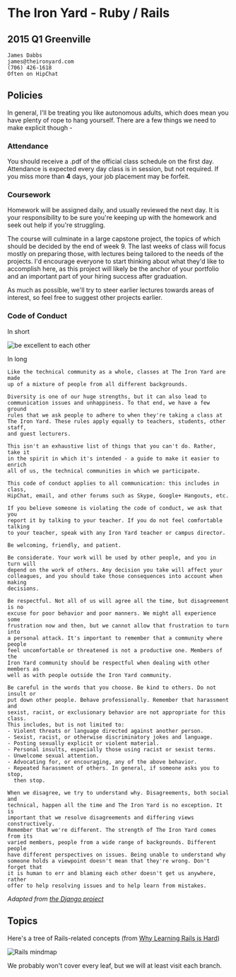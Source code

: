 # The Iron Yard - Ruby / Rails
## 2015 Q1 Greenville

    James Dabbs
    james@theironyard.com
    (706) 426-1618
    Often on HipChat


## Policies

In general, I'll be treating you like autonomous adults, which does mean you
have plenty of rope to hang yourself. There are a few things we need to make
explicit though -


### Attendance

You should receive a .pdf of the official class schedule on the first day.
Attendance is expected every day class is in session, but not required. If you
miss more than **4** days, your job placement may be forfeit.

### Coursework

Homework will be assigned daily, and usually reviewed the next day. It is your
responsibility to be sure you're keeping up with the homework and seek out help
if you're struggling.

The course will culminate in a large capstone project, the topics of which
should be decided by the end of week 9. The last weeks of class will focus
mostly on preparing those, with lectures being tailored to the needs of the
projects. I'd encourage everyone to start thinking about what they'd like to
accomplish here, as this project will likely be the anchor of your portfolio and
an important part of your hiring success after graduation.

As much as possible, we'll try to steer earlier lectures towards areas of
interest, so feel free to suggest other projects earlier.

### Code of Conduct

In short

![be excellent to each other](http://imgur.com/GUK7sDN.png)

In long

    Like the technical community as a whole, classes at The Iron Yard are made
    up of a mixture of people from all different backgrounds.

    Diversity is one of our huge strengths, but it can also lead to
    communication issues and unhappiness. To that end, we have a few ground
    rules that we ask people to adhere to when they're taking a class at
    The Iron Yard. These rules apply equally to teachers, students, other staff,
    and guest lecturers.

    This isn't an exhaustive list of things that you can't do. Rather, take it
    in the spirit in which it's intended - a guide to make it easier to enrich
    all of us, the technical communities in which we participate.

    This code of conduct applies to all communication: this includes in class,
    HipChat, email, and other forums such as Skype, Google+ Hangouts, etc.

    If you believe someone is violating the code of conduct, we ask that you
    report it by talking to your teacher. If you do not feel comfortable talking
    to your teacher, speak with any Iron Yard teacher or campus director.

    Be welcoming, friendly, and patient.

    Be considerate. Your work will be used by other people, and you in turn will
    depend on the work of others. Any decision you take will affect your
    colleagues, and you should take those consequences into account when making
    decisions.

    Be respectful. Not all of us will agree all the time, but disagreement is no
    excuse for poor behavior and poor manners. We might all experience some
    frustration now and then, but we cannot allow that frustration to turn into
    a personal attack. It's important to remember that a community where people
    feel uncomfortable or threatened is not a productive one. Members of the
    Iron Yard community should be respectful when dealing with other members as
    well as with people outside the Iron Yard community.

    Be careful in the words that you choose. Be kind to others. Do not insult or
    put down other people. Behave professionally. Remember that harassment and
    sexist, racist, or exclusionary behavior are not appropriate for this class.
    This includes, but is not limited to:
    - Violent threats or language directed against another person.
    - Sexist, racist, or otherwise discriminatory jokes and language.
    - Posting sexually explicit or violent material.
    - Personal insults, especially those using racist or sexist terms.
    - Unwelcome sexual attention.
    - Advocating for, or encouraging, any of the above behavior.
    - Repeated harassment of others. In general, if someone asks you to stop,
      then stop.

    When we disagree, we try to understand why. Disagreements, both social and
    technical, happen all the time and The Iron Yard is no exception. It is
    important that we resolve disagreements and differing views constructively.
    Remember that we're different. The strength of The Iron Yard comes from its
    varied members, people from a wide range of backgrounds. Different people
    have different perspectives on issues. Being unable to understand why
    someone holds a viewpoint doesn't mean that they're wrong. Don't forget that
    it is human to err and blaming each other doesn't get us anywhere, rather
    offer to help resolving issues and to help learn from mistakes.

_Adapted from [the Django project](https://www.djangoproject.com/conduct/)_


## Topics

Here's a tree of Rails-related concepts (from [Why Learning Rails is Hard](https://www.codefellows.org/blog/this-is-why-learning-rails-is-hard))

![Rails mindmap](http://i.imgur.com/yAL7GMz.jpg)

We probably won't cover every leaf, but we will at least visit each branch.
